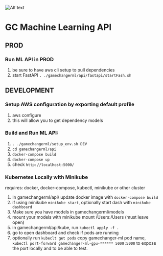 ![Alt text](../img/tags/GAMECHANGER-NoPentagon_CMYK@3x.png)

# 

# GC Machine Learning API
## PROD
### Run ML API in PROD
1. be sure to have aws cli setup to pull dependencies
2. start FastAPI `. ./gamechangerml/api/fastapi/startFash.sh`  

## DEVELOPMENT
### Setup AWS configuration by exporting default profile
1. aws configure
2. this will allow you to get dependency models
### Build and Run ML API:
1. `. ./gamechangerml/setup_env.sh DEV` 
2. `cd gamechangerml/api`
3. `docker-compose build`
4. `docker-compose up`
5. check `http://localhost:5000/`
### Kubernetes Locally with Minikube
requires: docker, docker-compose, kubectl, minikube or other cluster
1. In gamechangerml/api/ update docker image with `docker-compose build`
2. if using minikube `minikube start`, optionally start dash with `minikube dashboard`
3. Make sure you have models in gamechangerml/models
4. mount your models with minikube mount /Users:/Users (must leave open)
5. in gamechangerml/api/kube, run `kubectl apply -f .`
6. go to open dashboard and check if pods are running
7. optionally run `kubeclt get pods` copy gamechanger-ml pod name,  `kubectl port-forward gamechanger-ml-gpu-****** 5000:5000` to expose the port locally and to be able to test.

